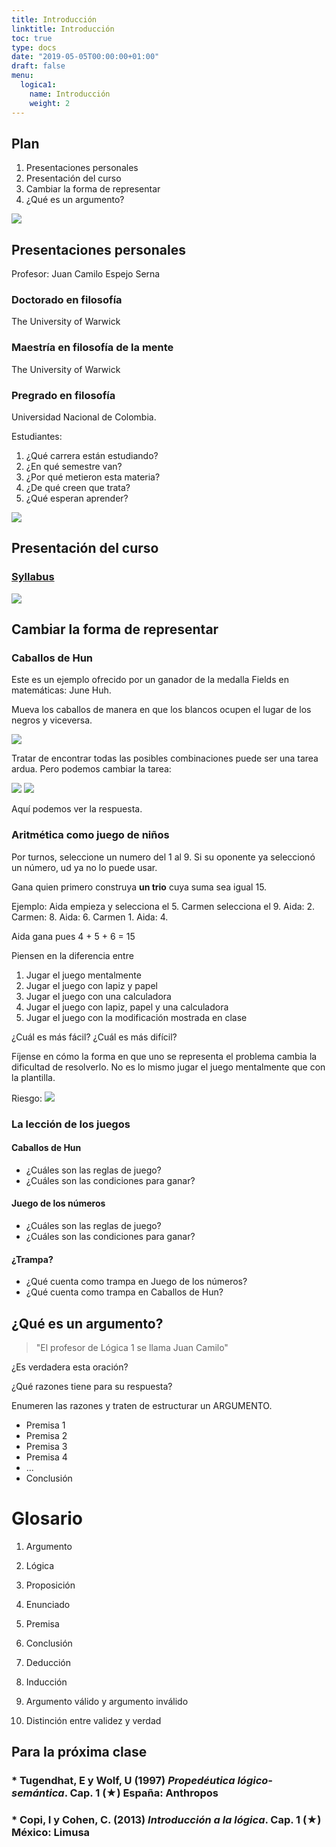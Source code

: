 ```yaml
---
title: Introducción
linktitle: Introducción
toc: true
type: docs
date: "2019-05-05T00:00:00+01:00"
draft: false
menu:
  logica1:
    name: Introducción
    weight: 2
---
```


## Plan

1.  Presentaciones personales
2.  Presentación del curso
3.  Cambiar la forma de representar
4.  ¿Qué es un argumento?


![](/courses/hfc/_index_files/borde.jpg)


## Presentaciones personales



Profesor: Juan Camilo Espejo Serna

### Doctorado en filosofía

The University of Warwick

### Maestría en filosofía de la mente

The University of Warwick

### Pregrado en filosofía

Universidad Nacional de Colombia.


Estudiantes: 
1. ¿Qué carrera están estudiando?  
1. ¿En qué semestre van?  
1. ¿Por qué metieron esta materia?  
1. ¿De qué creen que trata?  
1. ¿Qué esperan aprender?


![](/courses/hfc/_index_files/borde.jpg)

## Presentación del curso


### [Syllabus](/courses/logica1)

![](/courses/hfc/_index_files/borde.jpg)


## Cambiar la forma de representar

### Caballos de Hun
Este es un ejemplo ofrecido por un ganador de la medalla Fields en matemáticas: June Huh.

Mueva los caballos de manera en que los blancos ocupen el lugar de los negros y viceversa.

![](/courses/logica1/tablero.png)

Tratar de encontrar todas las posibles combinaciones puede ser una tarea ardua. Pero podemos cambiar la tarea:

![](/courses/logica1/tablero1.png)
![](/courses/logica1/tablero2.png)

Aquí podemos ver la respuesta.

### Aritmética como juego de niños

Por turnos, seleccione un numero del 1 al 9. Si su oponente ya seleccionó un número, ud ya no lo puede usar.

Gana quien primero construya **un trio** cuya suma sea igual 15.

Ejemplo: Aida empieza y selecciona el 5. Carmen selecciona el 9. Aida: 2. Carmen: 8. Aida: 6. Carmen 1. Aida: 4.

Aida gana pues 4 + 5 + 6 = 15

Piensen en la diferencia entre

1.  Jugar el juego mentalmente
2.  Jugar el juego con lapiz y papel
3.  Jugar el juego con una calculadora
4.  Jugar el juego con lapiz, papel y una calculadora
5.  Jugar el juego con la modificación mostrada en clase

¿Cuál es más fácil? ¿Cuál es más difícil?

Fíjense en cómo la forma en que uno se representa el problema cambia la dificultad de resolverlo. No es lo mismo jugar el juego mentalmente que con la plantilla.

Riesgo: 
![](/courses/logica1/worksmart.jpg)


### La lección de los juegos

#### Caballos de Hun

* ¿Cuáles son las reglas de juego?
* ¿Cuáles son las condiciones para ganar?

#### Juego de los números
* ¿Cuáles son las reglas de juego?
* ¿Cuáles son las condiciones para ganar?

#### ¿Trampa?

* ¿Qué cuenta como trampa en Juego de los números?
* ¿Qué cuenta como trampa en Caballos de Hun?

## ¿Qué es un argumento?


> "El profesor de Lógica 1 se llama Juan Camilo"

¿Es verdadera esta oración?

¿Qué razones tiene para su respuesta?

Enumeren las razones y traten de estructurar un ARGUMENTO.  

* Premisa 1
* Premisa 2
* Premisa 3
* Premisa 4
* ...
* Conclusión

Glosario
===========

1. Argumento

1. Lógica
1. Proposición
1. Enunciado
1. Premisa
1. Conclusión
1. Deducción
1. Inducción
1. Argumento válido y argumento inválido
1. Distinción entre validez y verdad

## Para la próxima clase

### * Tugendhat, E y Wolf, U (1997) _Propedéutica lógico-semántica_. Cap. 1 (★) España: Anthropos
### * Copi, I y Cohen, C. (2013) _Introducción a la lógica_. Cap. 1 (★) México: Limusa